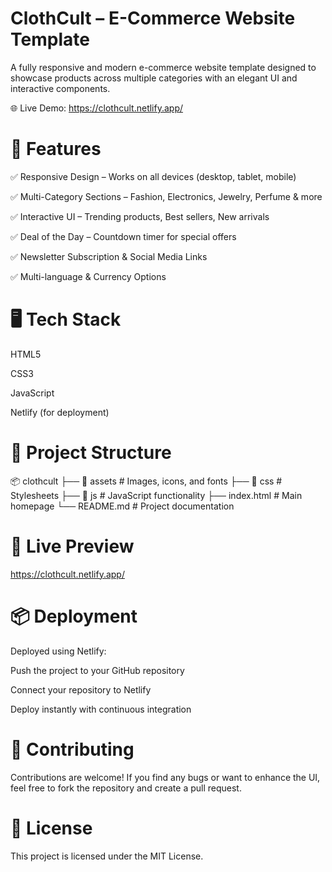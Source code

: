 # ClothCult – E-Commerce Website Template
A fully responsive and modern e-commerce website template designed to showcase products across multiple categories with an elegant UI and interactive components.

 🌐 Live Demo: https://clothcult.netlify.app/

# 📌 Features
✅ Responsive Design – Works on all devices (desktop, tablet, mobile)

✅ Multi-Category Sections – Fashion, Electronics, Jewelry, Perfume & more

✅ Interactive UI – Trending products, Best sellers, New arrivals

✅ Deal of the Day – Countdown timer for special offers

✅ Newsletter Subscription & Social Media Links

✅ Multi-language & Currency Options

# 🖥️ Tech Stack
HTML5

CSS3

JavaScript

Netlify (for deployment)

# 📂 Project Structure
 
📦 clothcult
├── 📁 assets          # Images, icons, and fonts
├── 📁 css             # Stylesheets
├── 📁 js              # JavaScript functionality
├── index.html         # Main homepage
└── README.md          # Project documentation

# 🚀 Live Preview
https://clothcult.netlify.app/

# 📦 Deployment
Deployed using Netlify:

Push the project to your GitHub repository

Connect your repository to Netlify

Deploy instantly with continuous integration

# 🤝 Contributing
Contributions are welcome! If you find any bugs or want to enhance the UI, feel free to fork the repository and create a pull request.

# 📜 License
This project is licensed under the MIT License.

